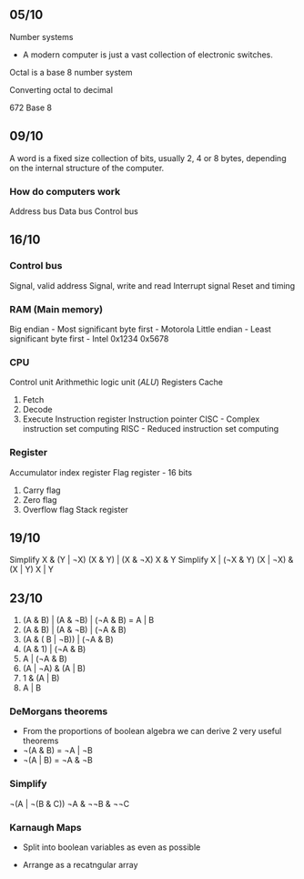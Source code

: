 ## 05/10
  
Number systems

- A modern computer is just a vast collection of electronic switches.

Octal is a base 8 number system

Converting octal to decimal

672 Base 8

## 09/10
A word is a fixed size collection of bits, usually 2, 4 or 8 bytes, depending on the internal structure of the computer.
### How do computers work

Address bus
Data bus
Control bus
## 16/10

### Control bus
Signal, valid address
Signal, write and read
Interrupt signal
Reset and timing

### RAM (Main memory)
Big endian - Most significant byte first - Motorola
Little endian - Least significant byte first - Intel
0x1234
0x5678
### CPU
Control unit
Arithmethic logic unit (*ALU*)
Registers
Cache
1. Fetch
2. Decode
3. Execute
Instruction register
Instruction pointer
CISC - Complex instruction set computing
RISC - Reduced instruction set computing
### Register
Accumulator
index register
Flag register - 16 bits
1. Carry flag
2. Zero flag
3. Overflow flag
Stack register
## 19/10
Simplify X & (Y | ¬X)
(X & Y) | (X & ¬X)
X & Y
Simplify X | (¬X & Y)
(X | ¬X) & (X | Y)
X | Y
## 23/10
1. (A & B) | (A & ¬B) | (¬A & B) = A | B
2. (A & B) | (A & ¬B) | (¬A & B)
3. (A & ( B | ¬B)) | (¬A & B)
4. (A & 1) | (¬A & B)
5. A | (¬A & B)
6. (A | ¬A) & (A | B)
7. 1 & (A | B)
8. A | B
### DeMorgans theorems

  * From the proportions of boolean algebra we can derive 2 very useful theorems
* ¬(A & B) = ¬A | ¬B
* ¬(A | B) = ¬A & ¬B
### Simplify
¬(A | ¬(B & C))
¬A & ¬¬B & ¬¬C
### Karnaugh Maps
* Split into boolean variables as even as possible

* Arrange as a recatngular array